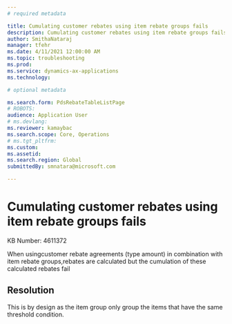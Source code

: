 ```yaml
---
# required metadata

title: Cumulating customer rebates using item rebate groups fails
description: Cumulating customer rebates using item rebate groups fails
author: SmithaNataraj
manager: tfehr
ms.date: 4/11/2021 12:00:00 AM
ms.topic: troubleshooting
ms.prod: 
ms.service: dynamics-ax-applications
ms.technology: 

# optional metadata

ms.search.form: PdsRebateTableListPage
# ROBOTS: 
audience: Application User
# ms.devlang: 
ms.reviewer: kamaybac
ms.search.scope: Core, Operations
# ms.tgt_pltfrm: 
ms.custom: 
ms.assetid: 
ms.search.region: Global
submittedBy: smnatara@microsoft.com

---
```


# Cumulating customer rebates using item rebate groups fails

KB Number: 4611372

When usingcustomer rebate agreements (type amount) in combination with item rebate groups,rebates are calculated but the cumulation of these calculated rebates fail



## Resolution
This is by design as the item group only group the items that have the same threshold condition.


